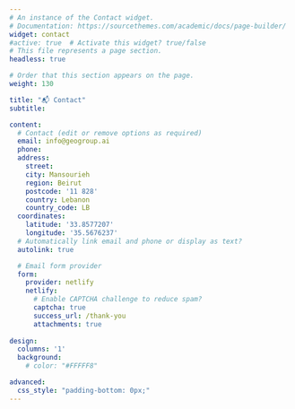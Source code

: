 ```yaml
---
# An instance of the Contact widget.
# Documentation: https://sourcethemes.com/academic/docs/page-builder/
widget: contact
#active: true  # Activate this widget? true/false
# This file represents a page section.
headless: true

# Order that this section appears on the page.
weight: 130

title: "📬 Contact"
subtitle:

content:
  # Contact (edit or remove options as required)
  email: info@geogroup.ai
  phone:
  address:
    street:
    city: Mansourieh
    region: Beirut
    postcode: '11 828'
    country: Lebanon
    country_code: LB
  coordinates:
    latitude: '33.8577207'
    longitude: '35.5676237'
  # Automatically link email and phone or display as text?
  autolink: true

  # Email form provider
  form:
    provider: netlify
    netlify:
      # Enable CAPTCHA challenge to reduce spam?
      captcha: true
      success_url: /thank-you
      attachments: true
  
design:
  columns: '1'
  background:
    # color: "#FFFFF8"

advanced:
  css_style: "padding-bottom: 0px;"	
---
```



